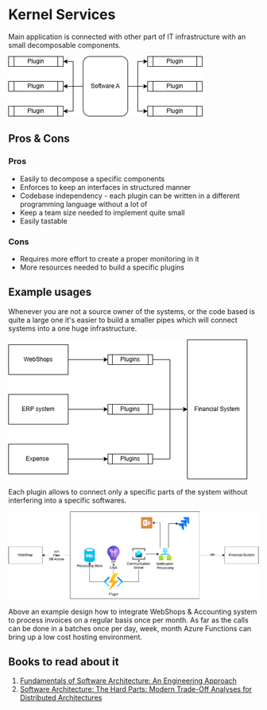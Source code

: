 # Kernel Services
Main application is connected with other part of IT infrastructure with an small decomposable components. 

![image](./Kernel%20based.png)

## Pros & Cons
### Pros
- Easily to decompose a specific components
- Enforces to keep an interfaces in structured manner
- Codebase independency - each plugin can be written in a different programming language without a lot of 
- Keep a team size needed to implement quite small
- Easily tastable

### Cons
- Requires more effort to create a proper monitoring in it
- More resources needed to build a specific plugins

## Example usages

Whenever you are not a source owner of the systems, or the code based is quite a large one it's easier to build a smaller pipes which will connect systems into a one huge infrastructure.

![image](./Example%20usage.png) 

Each plugin allows to connect only a specific parts of the system without interfering into a specific softwares.

![image](azure%20implementation.png)

Above an example design how to integrate WebShops & Accounting system to process invoices on a regular basis once per month.
As far as the calls can be done in a batches once per day, week, month Azure Functions can bring up a low cost hosting environment.

## Books to read about it
1. [Fundamentals of Software Architecture: An Engineering Approach](https://www.amazon.com/Fundamentals-Software-Architecture-Comprehensive-Characteristics/dp/1492043451)
2. [Software Architecture: The Hard Parts: Modern Trade-Off Analyses for Distributed Architectures](https://www.amazon.com/Software-Architecture-Trade-Off-Distributed-Architectures/dp/1492086894)






